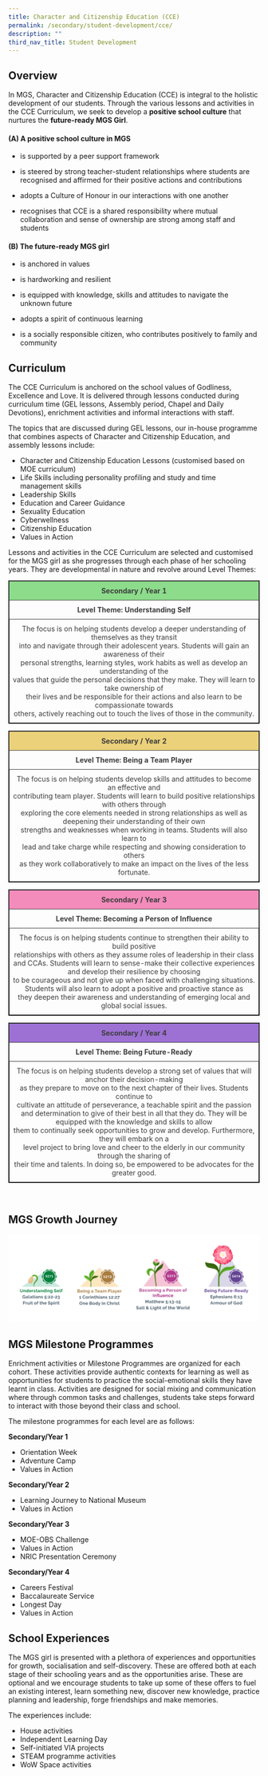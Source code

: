 ```yaml
---
title: Character and Citizenship Education (CCE)
permalink: /secondary/student-development/cce/
description: ""
third_nav_title: Student Development
---
```

## Overview


In MGS, Character and Citizenship Education (CCE) is integral to the holistic development of our students. Through the various lessons and activities in the CCE Curriculum, we seek to develop a **positive school culture** that nurtures the **future-ready MGS Girl**.   

  

#### (A) A positive school culture in MGS 

*   is supported by a peer support framework
*   is steered by strong teacher-student relationships where students are recognised and affirmed for their positive actions and contributions  
    
*   adopts a Culture of Honour in our interactions with one another
*   recognises that CCE is a shared responsibility where mutual collaboration and sense of ownership are strong among staff and students

  

#### (B) The future-ready MGS girl

*   is anchored in values
*   is hardworking and resilient  
    
*   is equipped with knowledge, skills and attitudes to navigate the unknown future
*   adopts a spirit of continuous learning
*   is a socially responsible citizen, who contributes positively to family and community

  

## Curriculum


The CCE Curriculum is anchored on the school values of Godliness, Excellence and Love. It is delivered through lessons conducted during curriculum time (GEL lessons, Assembly period, Chapel and Daily Devotions), enrichment activities and informal interactions with staff.

  

The topics that are discussed during GEL lessons, our in-house programme that combines aspects of Character and Citizenship Education, and assembly lessons include:

*   Character and Citizenship Education Lessons (customised based on MOE curriculum)
*   Life Skills including personality profiling and study and time management skills
*   Leadership Skills
*   Education and Career Guidance
*   Sexuality Education
*   Cyberwellness 
*   Citizenship Education
*   Values in Action

Lessons and activities in the CCE Curriculum are selected and customised for the MGS girl as she progresses through each phase of her schooling years. They are developmental in nature and revolve around Level Themes:

<style type="text/css">
.tg {
		border: 1px solid;
    border-collapse: collapse;
    border-spacing: 0;
}
.tg td {
    border-color: black;
    border-style: solid;
    border-width: 1px;
    overflow: hidden;
    padding: 10px 5px;
    word-break: normal;
}
.tg th {
    border-color: black;
    border-style: solid;
    border-width: 1px;
    font-weight: normal;
    overflow: hidden;
    padding: 10px 5px;
    word-break: normal;
}
.tg .tg-5hwe {
    color: #3D3D3D;
    text-align: center;
    vertical-align: middle
}
.tg .tg-t0l2 {
		border: 1px solid;
    background-color: #8CDC8B;
    color: #3D3D3D;
    font-weight: bold;
    text-align: center;
    vertical-align: top
}
.tg .tg-wdal {
		border: 1px solid;
    color: #3D3D3D;
    font-weight: bold;
    text-align: center;
    vertical-align: top
}
</style>
<table width="100%" class="tg">
  <thead>
    <tr>
      <th class="tg-t0l2">Secondary / Year 1</th>
    </tr>
  </thead>
  <tbody>
    <tr>
      <td class="tg-wdal">Level Theme: Understanding Self</td>
    </tr>
    <tr>
      <td class="tg-5hwe">The focus is on helping students develop a deeper understanding of themselves as they transit<br>
        into and navigate through their adolescent years. Students will gain an awareness of their <br>
        personal strengths, learning styles, work habits as well as develop an understanding of the <br>
        values that guide the personal decisions that they make. They will learn to take ownership of <br>
        their lives and be responsible for their actions and also learn to be compassionate towards <br>
        others, actively reaching out to touch the lives of those in the community.</td>
    </tr>
  </tbody>
</table>

<style type="text/css">
.tg {
	  border: 1px solid;
    border-collapse: collapse;
    border-spacing: 0;
}
.tg td {
	
    border-color: black;
    border-style: solid;
    border-width: 1px;
    overflow: hidden;
    padding: 10px 5px;
    word-break: normal;
}
.tg th {
	
    border-color: black;
    border-style: solid;
    border-width: 1px;
    font-weight: normal;
    overflow: hidden;
    padding: 10px 5px;
    word-break: normal;
}
.tg .tg-5hwe {
	
    color: #3D3D3D;
    text-align: center;
    vertical-align: middle
}
.tg .tg-xhbm {
	border: 1px solid;
    background-color: #EBD179;
    color: #3D3D3D;
    font-weight: bold;
    text-align: center;
    vertical-align: top
}
.tg .tg-wdal {
    color: #3D3D3D;
    font-weight: bold;
    text-align: center;
    vertical-align: top
}
</style>
<table width="100%" class="tg">
  <thead>
    <tr>
      <th class="tg-xhbm">Secondary / Year 2</th>
    </tr>
  </thead>
  <tbody>
    <tr>
      <td class="tg-wdal">Level Theme: Being a Team Player</td>
    </tr>
    <tr>
      <td class="tg-5hwe">The focus is on helping students develop skills and attitudes to become an effective and <br>
        contributing team player. Students will learn to build positive relationships with others through <br>
        exploring the core elements needed in strong relationships as well as deepening their understanding of their own <br>
        strengths and weaknesses when working in teams. Students will also learn to <br>
        lead and take charge while respecting and showing consideration to others <br>
        as they work collaboratively to make an impact on the lives of the less fortunate.</td>
    </tr>
  </tbody>
</table>

<style type="text/css">
.tg {
	border: 1px solid;
    border-collapse: collapse;
    border-spacing: 0;
}
.tg td {
    border-color: black;
    border-style: solid;
    border-width: 1px;
    overflow: hidden;
    padding: 10px 5px;
    word-break: normal;
}
.tg th {
    border-color: black;
    border-style: solid;
    border-width: 1px;
    font-weight: normal;
    overflow: hidden;
    padding: 10px 5px;
    word-break: normal;
}
.tg .tg-dlzb {
	border: 1px solid;
    background-color: #F38BBB;
    color: #3D3D3D;
    font-weight: bold;
    text-align: center;
    vertical-align: top
}
.tg .tg-5hwe {
	
    color: #3D3D3D;
    text-align: center;
    vertical-align: middle
}
.tg .tg-wdal {
	
    color: #3D3D3D;
    font-weight: bold;
    text-align: center;
    vertical-align: top
}
</style>
<table width="100%" class="tg">
  <thead>
    <tr>
      <th class="tg-dlzb">Secondary / Year 3</th>
    </tr>
  </thead>
  <tbody>
    <tr>
      <td class="tg-wdal">Level Theme: Becoming a Person of Influence</td>
    </tr>
    <tr>
      <td class="tg-5hwe">The focus is on helping students continue to strengthen their ability to build positive <br>
        relationships with others as they assume roles of leadership in their class and CCAs. Students will learn to sense-make their collective experiences and develop their resilience by choosing<br>
        to be courageous and not give up when faced with challenging situations. <br>
        Students will also learn to adopt a positive and proactive stance as <br>
        they deepen their awareness and understanding of emerging local and global social issues.</td>
    </tr>
  </tbody>
</table>


<style type="text/css">
.tg {
		border: 1px solid;
    border-collapse: collapse;
    border-spacing: 0;
}
.tg td {
    border-color: black;
    border-style: solid;
    border-width: 1px;
    overflow: hidden;
    padding: 10px 5px;
    word-break: normal;
}
.tg th {
    border-color: black;
    border-style: solid;
    border-width: 1px;
    font-weight: normal;
    overflow: hidden;
    padding: 10px 5px;
    word-break: normal;
}
.tg .tg-5hwe {
    color: #3D3D3D;
    text-align: center;
    vertical-align: middle
}
.tg .tg-6oh6 {
		border: 1px solid;
    background-color: #9D70D4;
    color: #3D3D3D;
    font-weight: bold;
    text-align: center;
    vertical-align: top
}
.tg .tg-wdal {
    color: #3D3D3D;
    font-weight: bold;
    text-align: center;
    vertical-align: top
}
</style>
<table width="100%" class="tg">
  <thead>
    <tr>
      <th class="tg-6oh6">Secondary / Year 4</th>
    </tr>
  </thead>
  <tbody>
    <tr>
      <td class="tg-wdal">Level Theme: Being Future-Ready</td>
    </tr>
    <tr>
      <td class="tg-5hwe">The focus is on helping students develop a strong set of values that will anchor their decision-making <br>
        as they prepare to move on to the next chapter of their lives. Students continue to <br>
        cultivate an attitude of perseverance, a teachable spirit and the passion and determination to give of their best in all that they do. They will be equipped with the knowledge and skills to allow <br>
        them to continually seek opportunities to grow and develop. Furthermore, they will embark on a <br>
        level project to bring love and cheer to the elderly in our community through the sharing of <br>
        their time and talents. In doing so, be empowered to be advocates for the greater good.</td>
    </tr>
  </tbody>
</table>
<br>

## MGS Growth Journey
![](/images/Secondary/growth%20journey-01.png)


## MGS Milestone Programmes

Enrichment activities or Milestone Programmes are organized for each cohort. These activities provide authentic contexts for learning as well as opportunities for students to practice the social-emotional skills they have learnt in class. Activities are designed for social mixing and communication where through common tasks and challenges, students take steps forward to interact with those beyond their class and school.  

The milestone programmes for each level are as follows:

**Secondary/Year 1**

*   Orientation Week
*   Adventure Camp
*   Values in Action

**Secondary/Year 2**

*   Learning Journey to National Museum
*   Values in Action

**Secondary/Year 3**

*   MOE-OBS Challenge
*   Values in Action
*   NRIC Presentation Ceremony

**Secondary/Year 4**

*   Careers Festival
*   Baccalaureate Service
*   Longest Day  
*   Values in Action

  

## School Experiences


The MGS girl is presented with a plethora of experiences and opportunities for growth, socialisation and self-discovery. These are offered both at each stage of their schooling years and as the opportunities arise. These are optional and we encourage students to take up some of these offers to fuel an existing interest, learn something new, discover new knowledge, practice planning and leadership, forge friendships and make memories.

The experiences include:
*   House activities
*   Independent Learning Day
*   Self-initiated VIA projects
*   STEAM programme activities
*   WoW Space activities